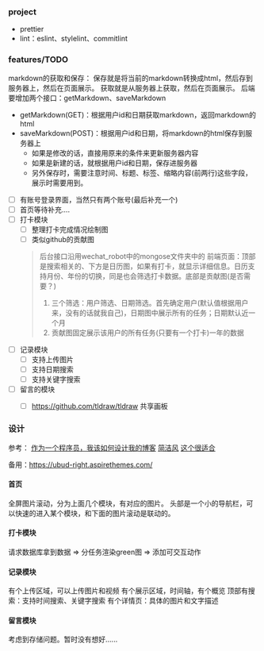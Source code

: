 ### project

- prettier
- lint：eslint、stylelint、commitlint

### features/TODO

markdown的获取和保存：
  保存就是将当前的markdown转换成html，然后存到服务器上，然后在页面展示。
  获取就是从服务器上获取，然后在页面展示。
  后端要增加两个接口：getMarkdown、saveMarkdown
  - getMarkdown(GET)：根据用户id和日期获取markdown，返回markdown的html
  - saveMarkdown(POST)：根据用户id和日期，将markdown的html保存到服务器上
    - 如果是修改的话，直接用原来的条件来更新服务器内容
    - 如果是新建的话，就根据用户id和日期，保存进服务器
    - 另外保存时，需要注意时间、标题、标签、缩略内容(前两行)这些字段，展示时需要用到。

- [ ] 有账号登录界面，当然只有两个账号(最后补充一个)
 - [  ] 首页等待补充....
- [ ] 打卡模块
  - [ ] 整理打卡完成情况绘制图
  - [ ] 类似github的贡献图
  > 后台接口沿用wechat_robot中的mongose文件夹中的
  > 前端页面：顶部是搜索相关的、下方是日历图，如果有打卡，就显示详细信息。日历支持月份、年份的切换，同是也会筛选打卡数据。底部是贡献图(是否需要？)
  > 1. 三个筛选：用户筛选、日期筛选。首先确定用户(默认值根据用户来，没有的话就我自己)，日期图中展示所有的任务；日期默认近一个月
  > 3. 贡献图固定展示该用户的所有任务(只要有一个打卡)一年的数据
- [ ] 记录模块
  - [ ] 支持上传图片
  - [ ] 支持日期搜索
  - [ ] 支持关键字搜索
- [ ] 留言的模块
  - [ ] https://github.com/tldraw/tldraw 共享画板


### 设计

参考：
[作为一个程序员，我该如何设计我的博客](https://www.jianshu.com/p/b37417bc2b8e)
[简洁风](https://www.imshu.cc/?p=221)
[这个很适合](https://www.lpolaris.com/category/%E4%BA%91%E7%A7%BB%E6%B0%91)

备用：https://ubud-right.aspirethemes.com/

#### 首页

全屏图片滚动，分为上面几个模块，有对应的图片。
头部是一个小的导航栏，可以快速的进入某个模块，和下面的图片滚动是联动的。

#### 打卡模块

请求数据库拿到数据 => 分任务渲染green图 => 添加可交互动作

#### 记录模块

有个上传区域，可以上传图片和视频
有个展示区域，时间轴，有个概览
顶部有搜索：支持时间搜索、关键字搜索
有个详情页：具体的图片和文字描述

#### 留言模块

考虑到存储问题。暂时没有想好......
